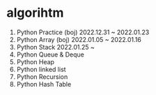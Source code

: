 # algorihtm

 1. Python Practice (boj) 2022.12.31 ~ 2022.01.23
 2. Python Array (boj) 2022.01.05 ~ 2022.01.16
 3. Python Stack 2022.01.25 ~ 
 4. Python Queue & Deque 
 5. Python Heap
 6. Python linked list
 7. Python Recursion
 8. Python Hash Table
